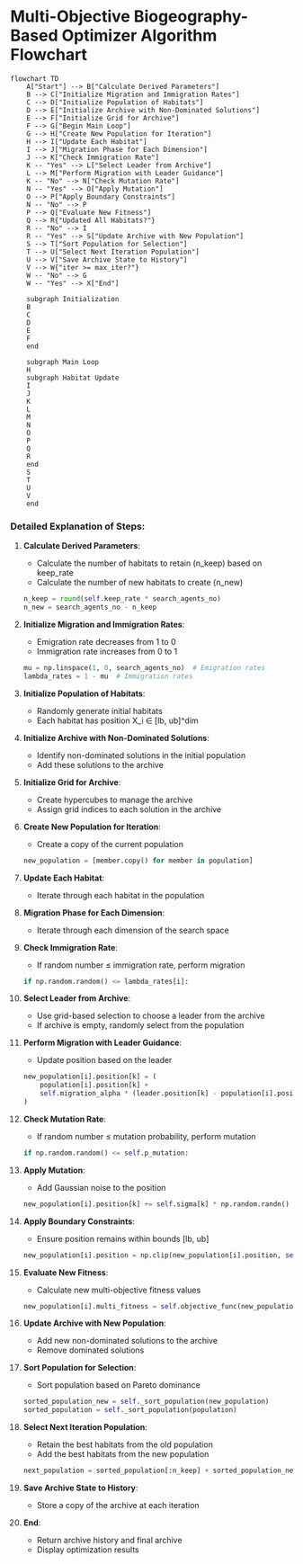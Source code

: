 # Multi-Objective Biogeography-Based Optimizer Algorithm Flowchart

```mermaid
flowchart TD
    A["Start"] --> B["Calculate Derived Parameters"]
    B --> C["Initialize Migration and Immigration Rates"]
    C --> D["Initialize Population of Habitats"]
    D --> E["Initialize Archive with Non-Dominated Solutions"]
    E --> F["Initialize Grid for Archive"]
    F --> G["Begin Main Loop"]
    G --> H["Create New Population for Iteration"]
    H --> I["Update Each Habitat"]
    I --> J["Migration Phase for Each Dimension"]
    J --> K["Check Immigration Rate"]
    K -- "Yes" --> L["Select Leader from Archive"]
    L --> M["Perform Migration with Leader Guidance"]
    K -- "No" --> N["Check Mutation Rate"]
    N -- "Yes" --> O["Apply Mutation"]
    O --> P["Apply Boundary Constraints"]
    N -- "No" --> P
    P --> Q["Evaluate New Fitness"]
    Q --> R{"Updated All Habitats?"}
    R -- "No" --> I
    R -- "Yes" --> S["Update Archive with New Population"]
    S --> T["Sort Population for Selection"]
    T --> U["Select Next Iteration Population"]
    U --> V["Save Archive State to History"]
    V --> W{"iter >= max_iter?"}
    W -- "No" --> G
    W -- "Yes" --> X["End"]
    
    subgraph Initialization
    B
    C
    D
    E
    F
    end
    
    subgraph Main Loop
    H
    subgraph Habitat Update
    I
    J
    K
    L
    M
    N
    O
    P
    Q
    R
    end
    S
    T
    U
    V
    end
```

### Detailed Explanation of Steps:

1. **Calculate Derived Parameters**:
   - Calculate the number of habitats to retain (n_keep) based on keep_rate
   - Calculate the number of new habitats to create (n_new)
   ```python
   n_keep = round(self.keep_rate * search_agents_no)
   n_new = search_agents_no - n_keep
   ```

2. **Initialize Migration and Immigration Rates**:
   - Emigration rate decreases from 1 to 0
   - Immigration rate increases from 0 to 1
   ```python
   mu = np.linspace(1, 0, search_agents_no)  # Emigration rates
   lambda_rates = 1 - mu  # Immigration rates
   ```

3. **Initialize Population of Habitats**:
   - Randomly generate initial habitats
   - Each habitat has position X_i ∈ [lb, ub]^dim

4. **Initialize Archive with Non-Dominated Solutions**:
   - Identify non-dominated solutions in the initial population
   - Add these solutions to the archive

5. **Initialize Grid for Archive**:
   - Create hypercubes to manage the archive
   - Assign grid indices to each solution in the archive

6. **Create New Population for Iteration**:
   - Create a copy of the current population
   ```python
   new_population = [member.copy() for member in population]
   ```

7. **Update Each Habitat**:
   - Iterate through each habitat in the population

8. **Migration Phase for Each Dimension**:
   - Iterate through each dimension of the search space

9. **Check Immigration Rate**:
   - If random number ≤ immigration rate, perform migration
   ```python
   if np.random.random() <= lambda_rates[i]:
   ```

10. **Select Leader from Archive**:
    - Use grid-based selection to choose a leader from the archive
    - If archive is empty, randomly select from the population

11. **Perform Migration with Leader Guidance**:
    - Update position based on the leader
    ```python
    new_population[i].position[k] = (
        population[i].position[k] + 
        self.migration_alpha * (leader.position[k] - population[i].position[k])
    )
    ```

12. **Check Mutation Rate**:
    - If random number ≤ mutation probability, perform mutation
    ```python
    if np.random.random() <= self.p_mutation:
    ```

13. **Apply Mutation**:
    - Add Gaussian noise to the position
    ```python
    new_population[i].position[k] += self.sigma[k] * np.random.randn()
    ```

14. **Apply Boundary Constraints**:
    - Ensure position remains within bounds [lb, ub]
    ```python
    new_population[i].position = np.clip(new_population[i].position, self.lb, self.ub)
    ```

15. **Evaluate New Fitness**:
    - Calculate new multi-objective fitness values
    ```python
    new_population[i].multi_fitness = self.objective_func(new_population[i].position)
    ```

16. **Update Archive with New Population**:
    - Add new non-dominated solutions to the archive
    - Remove dominated solutions

17. **Sort Population for Selection**:
    - Sort population based on Pareto dominance
    ```python
    sorted_population_new = self._sort_population(new_population)
    sorted_population = self._sort_population(population)
    ```

18. **Select Next Iteration Population**:
    - Retain the best habitats from the old population
    - Add the best habitats from the new population
    ```python
    next_population = sorted_population[:n_keep] + sorted_population_new[:n_new]
    ```

19. **Save Archive State to History**:
    - Store a copy of the archive at each iteration

20. **End**:
    - Return archive history and final archive
    - Display optimization results